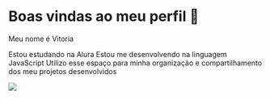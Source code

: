 # Boas vindas ao meu perfil 🎈
Meu nome é Vitoria

Estou estudando na Alura
Estou me desenvolvendo na linguagem JavaScript
Utilizo esse espaço para minha organização e compartilhamento dos meu projetos desenvolvidos

![](https://media1.tenor.com/m/k0rXUVVH0pgAAAAC/hihihihihihih.gif)
